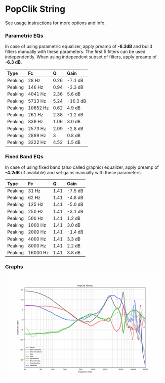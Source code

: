 # PopClik String
See [usage instructions](https://github.com/jaakkopasanen/AutoEq#usage) for more options and info.

### Parametric EQs
In case of using parametric equalizer, apply preamp of **-6.3dB** and build filters manually
with these parameters. The first 5 filters can be used independently.
When using independent subset of filters, apply preamp of **-6.3 dB**.

| Type    | Fc       |    Q | Gain     |
|:--------|:---------|:-----|:---------|
| Peaking | 28 Hz    | 0.26 | -7.1 dB  |
| Peaking | 146 Hz   | 0.94 | -3.3 dB  |
| Peaking | 4041 Hz  | 2.36 | 5.6 dB   |
| Peaking | 5713 Hz  | 5.24 | -10.3 dB |
| Peaking | 10652 Hz | 0.62 | 4.9 dB   |
| Peaking | 261 Hz   | 2.38 | -1.2 dB  |
| Peaking | 839 Hz   | 1.06 | 3.0 dB   |
| Peaking | 2573 Hz  | 2.09 | -2.8 dB  |
| Peaking | 2899 Hz  | 3    | 0.8 dB   |
| Peaking | 3222 Hz  | 4.52 | 1.5 dB   |

### Fixed Band EQs
In case of using fixed band (also called graphic) equalizer, apply preamp of **-4.2dB**
(if available) and set gains manually with these parameters.

| Type    | Fc       |    Q | Gain    |
|:--------|:---------|:-----|:--------|
| Peaking | 31 Hz    | 1.41 | -7.5 dB |
| Peaking | 62 Hz    | 1.41 | -4.8 dB |
| Peaking | 125 Hz   | 1.41 | -5.0 dB |
| Peaking | 250 Hz   | 1.41 | -3.1 dB |
| Peaking | 500 Hz   | 1.41 | 1.2 dB  |
| Peaking | 1000 Hz  | 1.41 | 3.0 dB  |
| Peaking | 2000 Hz  | 1.41 | -1.4 dB |
| Peaking | 4000 Hz  | 1.41 | 3.3 dB  |
| Peaking | 8000 Hz  | 1.41 | 2.2 dB  |
| Peaking | 16000 Hz | 1.41 | 3.8 dB  |

### Graphs
![](./PopClik%20String.png)
